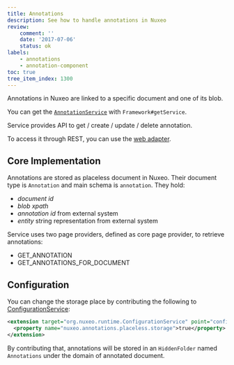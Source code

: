 ```yaml
---
title: Annotations
description: See how to handle annotations in Nuxeo
review:
    comment: ''
    date: '2017-07-06'
    status: ok
labels:
    - annotations
    - annotation-component
toc: true
tree_item_index: 1300
---
```


Annotations in Nuxeo are linked to a specific document and one of its blob.

You can get the [`AnnotationService`](http://community.nuxeo.com/api/nuxeo/latest/javadoc/org/nuxeo/ecm/annotation/AnnotationService.html) with `Framework#getService`.

Service provides API to get / create / update / delete annotation.

To access it through REST, you can use the [web adapter](https://doc.nuxeo.com/nxdoc/rest-api-web-adapters/).

## Core Implementation

Annotations are stored as placeless document in Nuxeo. Their document type is `Annotation` and main schema is `annotation`. They hold:
- _document id_
- _blob xpath_
- _annotation id_ from external system
- _entity_ string representation from external system

Service uses two page providers, defined as core page provider, to retrieve annotations:
- GET\_ANNOTATION
- GET\_ANNOTATIONS\_FOR\_DOCUMENT

## Configuration

You can change the storage place by contributing the following to [ConfigurationService](http://explorer.nuxeo.com/nuxeo/site/distribution/latest/viewExtensionPoint/org.nuxeo.runtime.ConfigurationService--configuration):
```xml
<extension target="org.nuxeo.runtime.ConfigurationService" point="configuration">
  <property name="nuxeo.annotations.placeless.storage">true</property>
</extension>
```
By contributing that, annotations will be stored in an `HiddenFolder` named `Annotations` under the domain of annotated document.

